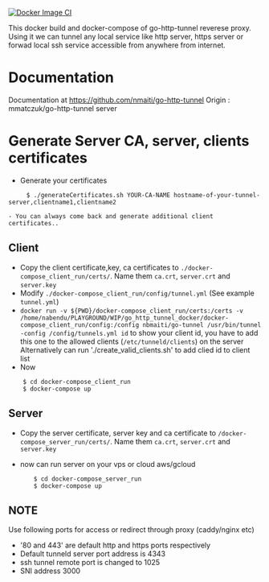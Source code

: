 [![Docker Image CI](https://github.com/nmaiti/go_http_tunnel_docker_compose/actions/workflows/main.yml/badge.svg)](https://github.com/nmaiti/go_http_tunnel_docker_compose/actions/workflows/main.yml)

This docker build and docker-compose of go-http-tunnel reverese proxy.
Using it we can tunnel any local service like http server, https server or forwad local ssh service accessible from anywhere from internet. 

# Documentation
Documentation at https://github.com/nmaiti/go-http-tunnel
Origin : mmatczuk/go-http-tunnel server



# Generate Server CA, server, clients certificates
- Generate your certificates 
```
     $ ./generateCertificates.sh YOUR-CA-NAME hostname-of-your-tunnel-server,clientname1,clientname2 
```
    - You can always come back and generate additional client certificates..


## Client

- Copy the client certificate,key, ca certificates to `./docker-compose_client_run/certs/`. Name them `ca.crt`, `server.crt` and `server.key`
- Modify  `./docker-compose_client_run/config/tunnel.yml` (See example `tunnel.yml`)
- `docker run -v ${PWD}/docker-compose_client_run/certs:/certs -v /home/nabendu/PLAYGROUND/WIP/go_http_tunnel_docker/docker-compose_client_run/config:/config nbmaiti/go-tunnel /usr/bin/tunnel -config /config/tunnels.yml id` to show your client id, you have to add this one to the allowed clients (`/etc/tunneld/clients`) on the server 
 Alternatively can run './create_valid_clients.sh' to add clied id to client list
- Now 
```
    $ cd docker-compose_client_run 
    $ docker-compose up 
```
## Server

- Copy the server certificate, server key and ca certificate to `/docker-compose_server_run/certs/`. Name them `ca.crt`, `server.crt` and `server.key`

- now can run server on your vps or cloud aws/gcloud 
```
       $ cd docker-compose_server_run
       $ docker-compose up
```


## NOTE 
Use following ports for access or redirect through proxy (caddy/nginx etc)
- '80 and 443' are default http and https ports respectively
- Default tunneld server port address is 4343
- ssh tunnel remote port is changed to 1025
- SNI address 3000



